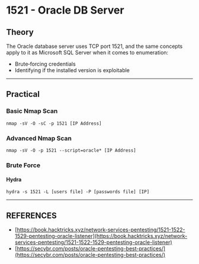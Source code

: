 # 1521 - Oracle DB Server

## Theory

The Oracle database server uses TCP port 1521, and the same concepts apply to it as Microsoft SQL Server when it comes to enumeration:

* Brute‐forcing credentials
* Identifying if the installed version is exploitable

***

## Practical

### Basic Nmap Scan

```
nmap ‐sV ‐O ‐sC ‐p 1521 [IP Address]
```

### Advanced Nmap Scan

```
nmap ‐sV ‐O ‐p 1521 ‐‐script=oracle* [IP Address]
```

### Brute Force

#### Hydra

```
hydra ‐s 1521 ‐L [users file] ‐P [passwords file] [IP]
```



***

## REFERENCES

* [https://book.hacktricks.xyz/network-services-pentesting/1521-1522-1529-pentesting-oracle-listener](https://book.hacktricks.xyz/network-services-pentesting/1521-1522-1529-pentesting-oracle-listener)
* [https://secybr.com/posts/oracle-pentesting-best-practices/](https://secybr.com/posts/oracle-pentesting-best-practices/)
